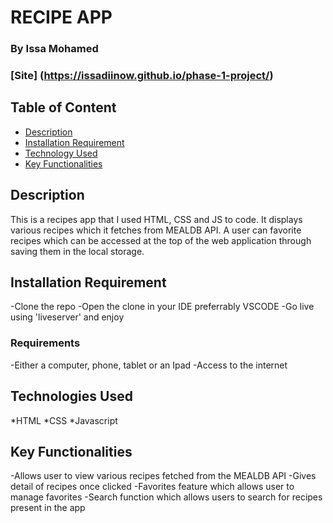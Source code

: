 # RECIPE APP

### By Issa Mohamed
### [Site] (https://issadiinow.github.io/phase-1-project/)

## Table of Content

+ [Description](#Description)
+ [Installation Requirement](#Requirements)
+ [Technology Used](#Technology-used)
+ [Key Functionalities](#Key-Functionalities)

## Description

This is a recipes app that I used HTML, CSS and JS to code. It displays various recipes which it fetches from MEALDB API. 
A user can favorite recipes which can be accessed at the top of the web application through saving them in the local storage.

## Installation Requirement

-Clone the repo
-Open the clone in your IDE preferrably VSCODE
-Go live using 'liveserver' and enjoy

### Requirements

-Either a computer, phone, tablet or an Ipad
-Access to the internet

## Technologies Used

*HTML
*CSS
*Javascript

## Key Functionalities

-Allows user to view various recipes fetched from the MEALDB API
-Gives detail of recipes once clicked
-Favorites feature which allows user to manage favorites
-Search function which allows users to search for recipes present in the app



